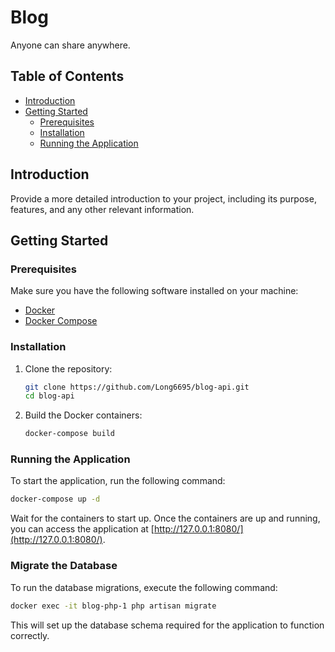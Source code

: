 # Blog

Anyone can share anywhere.

## Table of Contents

- [Introduction](#introduction)
- [Getting Started](#getting-started)
  - [Prerequisites](#prerequisites)
  - [Installation](#installation)
  - [Running the Application](#running-the-application)

## Introduction

Provide a more detailed introduction to your project, including its purpose, features, and any other relevant information.

## Getting Started

### Prerequisites

Make sure you have the following software installed on your machine:

- [Docker](https://www.docker.com/get-started)
- [Docker Compose](https://docs.docker.com/compose/install/)

### Installation

1. Clone the repository:

    ```bash
   git clone https://github.com/Long6695/blog-api.git
   cd blog-api
   ```

2. Build the Docker containers:

   ```bash
   docker-compose build
   ```

### Running the Application

To start the application, run the following command:

```bash
docker-compose up -d
```

Wait for the containers to start up. Once the containers are up and running, you can access the application at [http://127.0.0.1:8080/](http://127.0.0.1:8080/).

### Migrate the Database

To run the database migrations, execute the following command:

```bash
docker exec -it blog-php-1 php artisan migrate
```

This will set up the database schema required for the application to function correctly.
